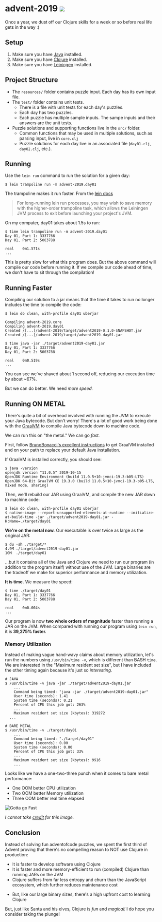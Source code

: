 # advent-2019 ![](https://github.com/ajpierce/advent-2019/workflows/Clojure%20CI/badge.svg)

Once a year, we dust off our Clojure skills for a week or so before real life gets in the way :)

## Setup
1. Make sure you have [Java](https://adoptopenjdk.net/index.html?variant=openjdk13&jvmVariant=hotspot) installed.
1. Make sure you have [Clojure](https://clojure.org/guides/getting_started) installed.
1. Make sure you have [Leiningen](https://leiningen.org/) installed.

## Project Structure

+ The `resources/` folder contains puzzle input. Each day has its own input file.
+ The `test/` folder contains unit tests.
  - There is a file with unit tests for each day's puzzles.
  - Each day has two puzzles.
  - Each puzzle has multiple sample inputs. The sampe inputs and their answers are the unit tests.
+ Puzzle solutions and supporting functions live in the `src/` folder.
  - Common functions that may be used in multiple solutions, such as parsing input, live in `core.clj`
  - Puzzle solutions for each day live in an associated file (`day01.clj`, `day02.clj`, etc.).

## Running
Use the `lein run` command to run the solution for a given day:

```
$ lein trampoline run -m advent-2019.day01
```

The trampoline makes it run faster. From the [lein docs](https://github.com/technomancy/leiningen/blob/master/doc/TUTORIAL.md#running-code)

> For long-running lein run processes, you may wish to save memory with the higher-order trampoline task, which allows the Leiningen JVM process to exit before launching your project's JVM.

On my computer, day01 takes about 1.5s to run:

```
$ time lein trampoline run -m advent-2019.day01
Day 01, Part 1: 3337766
Day 01, Part 2: 5003788

real    0m1.571s
...
```

This is pretty slow for what this program does.  But the above command will compile our code before running it.  If we compile our code ahead of time, we don't have to sit through the compilation!

## Running Faster
Compiling our solution to a jar means that the time it takes to run no longer includes the time to compile the code:

```
$ lein do clean, with-profile day01 uberjar

Compiling advent-2019.core
Compiling advent-2019.day01
Created /[...]/advent-2019/target/advent2019-0.1.0-SNAPSHOT.jar
Created /[...]/advent-2019/target/advent2019-day01.jar
```

```
$ time java -jar ./target/advent2019-day01.jar
Day 01, Part 1: 3337766
Day 01, Part 2: 5003788

real    0m0.519s
...
```

You can see we've shaved about 1 second off, reducing our execution time by about ~67%.

But we can do better. We need _more speed._

## Running ON METAL

There's quite a bit of overhead involved with running the JVM to execute your Java bytecode. But don't worry! There's a lot of good work being done with the [GraalVM](https://www.graalvm.org/docs/why-graal/) to compile Java bytecode down to machine code.

We can run this on "the metal." We can go _fast._

First, follow [BrunoBonacci's excellent instructions](https://github.com/BrunoBonacci/graalvm-clojure/blob/master/doc/clojure-graalvm-native-binary.md#step1---download-and-install-graalvm) to get GraalVM installed and on your path to replace your default Java installation.

If GraalVM is installed correctly, you should see:

```
$ java -version
openjdk version "11.0.5" 2019-10-15
OpenJDK Runtime Environment (build 11.0.5+10-jvmci-19.3-b05-LTS)
OpenJDK 64-Bit GraalVM CE 19.3.0 (build 11.0.5+10-jvmci-19.3-b05-LTS, mixed mode, sharing)
```

Then, we'll rebuild our JAR using GraalVM, and compile the new JAR down to machine code:

```
$ lein do clean, with-profile day01 uberjar
$ native-image --report-unsupported-elements-at-runtime --initialize-at-build-time -jar ./target/advent2019-day01.jar -H:Name=./target/day01
```

**We're on the metal now.** Our executable is over twice as large as the original JAR:
```
$ du -sh ./target/*
4.9M ./target/advent2019-day01.jar
10M  ./target/day01
```

...but it contains all of the Java and Clojure we need to run our program (in addition to the program itself) without use of the JVM. Large binaries are the tradeoff we make for superior performance and memory utilization.

**It is time.** We measure the speed:

```
$ time ./target/day01
Day 01, Part 1: 3337766
Day 01, Part 2: 5003788

real    0m0.004s
...
```

Our program is now **two whole orders of magnitude** faster than running a JAR on the JVM.  When compared with running our program using `lein run`, it is **39,275% faster.**

### Memory Utilization
Instead of making vague hand-wavy claims about memory utilization, let's run the numbers using `/usr/bin/time -v`, which is different than BASH `time`. We are interested in the "Maximum resident set size", but I have included the other timing again because it's just so _interesting._


```
# JAVA
$ /usr/bin/time -v java -jar ./target/advent2019-day01.jar
    ...
    Command being timed: "java -jar ./target/advent2019-day01.jar"
    User time (seconds): 1.41
    System time (seconds): 0.21
    Percent of CPU this job got: 263%
    ...
    Maximum resident set size (kbytes): 319272
  ...

# BARE METAL
$ /usr/bin/time -v ./target/day01
    ...
    Command being timed: "./target/day01"
    User time (seconds): 0.00
    System time (seconds): 0.00
    Percent of CPU this job got: 33%
    ...
    Maximum resident set size (kbytes): 9916
    ...
```

Looks like we have a one-two-three punch when it comes to bare metal performance:

+ One OOM better CPU utilization
+ Two OOM better Memory utilization
+ Three OOM better real time elapsed

![Gotta go Fast](https://i.kym-cdn.com/photos/images/original/000/506/223/2ab.gif)

_I cannot take [credit](https://knowyourmeme.com/memes/gotta-go-fast) for this image._

## Conclusion
Instead of solving fun adventofcode puzzles, we spent the first third of Advent proving that there's no compelling reason to NOT use Clojure in production:

+ It is faster to develop software using Clojure
+ It is faster and more memory-efficient to run (compiled) Clojure than running JARs on the JVM
+ Clojure suffers from far less entropy and churn than the JavaScript ecosystem, which further reduces maintenance cost
- But, like our large binary sizes, there's a high upfront cost to learning Clojure

But, just like Santa and his elves, Clojure is _fun_ and _magical!_ I do hope you consider taking the plunge!

